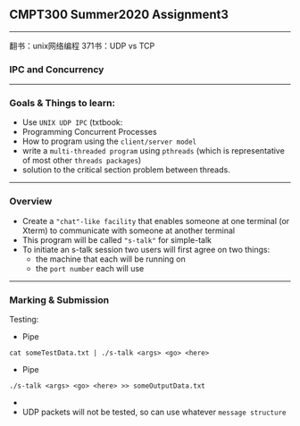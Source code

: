 ## CMPT300 Summer2020 Assignment3
---
翻书：unix网络编程
371书：UDP vs TCP
### IPC and Concurrency 
---
### Goals & Things to learn:
- Use `UNIX UDP IPC` (txtbook: 
- Programming Concurrent Processes
- How to program using the `client/server model`
- write a `multi-threaded program` using `pthreads` (which is representative of most other `threads packages`)
- solution to the critical section problem between threads.
---

### Overview
- Create a `"chat"-like facility` that enables someone at one terminal (or Xterm) to communicate with someone at another terminal
- This program will be called `"s-talk"` for simple-talk
- To initiate an s-talk session two users will first agree on two things:
  - the machine that each will be running on
  - the `port number` each will use
  
  
  
---
### Marking & Submission
Testing: 
- Pipe
```shell
cat someTestData.txt | ./s-talk <args> <go> <here>
```
- Pipe
```shell
./s-talk <args> <go> <here> >> someOutputData.txt
```
  - 
- UDP packets will not be tested, so can use whatever `message structure` 
